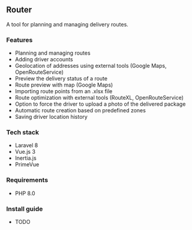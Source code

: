 ## Router

A tool for planning and managing delivery routes.

### Features

* Planning and managing routes 
* Adding driver accounts 
* Geolocation of addresses using external tools (Google Maps, OpenRouteService)
* Preview the delivery status of a route 
* Route preview with map (Google Maps)
* Importing route points from an .xlsx file 
* Route optimization with external tools (RouteXL, OpenRouteService)
* Option to force the driver to upload a photo of the delivered package 
* Automatic route creation based on predefined zones
* Saving driver location history

### Tech stack

* Laravel 8
* Vue.js 3
* Inertia.js
* PrimeVue

### Requirements

* PHP 8.0

### Install guide

* TODO
